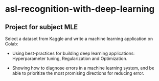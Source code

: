 # asl-recognition-with-deep-learning
## Project for subject MLE

Select a dataset from Kaggle and write a machine learning application on Colab:

- Using best-practices for building deep learning applications: Hyperparameter tuning,
Regularization and Optimization.

- Showing how to diagnose errors in a machine learning system, and be able to prioritize the most
promising directions for reducing error.

